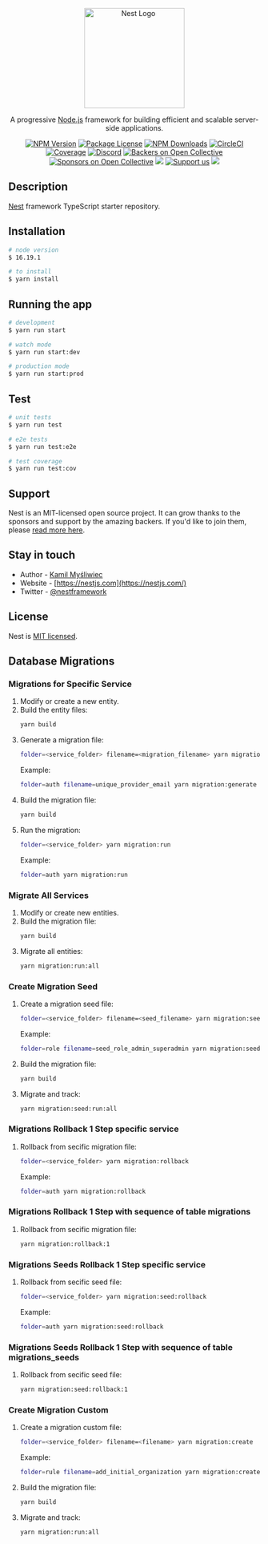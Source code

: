 <p align="center">
  <a href="http://nestjs.com/" target="blank"><img src="https://nestjs.com/img/logo-small.svg" width="200" alt="Nest Logo" /></a>
</p>

[circleci-image]: https://img.shields.io/circleci/build/github/nestjs/nest/master?token=abc123def456
[circleci-url]: https://circleci.com/gh/nestjs/nest

  <p align="center">A progressive <a href="http://nodejs.org" target="_blank">Node.js</a> framework for building efficient and scalable server-side applications.</p>
    <p align="center">
<a href="https://www.npmjs.com/~nestjscore" target="_blank"><img src="https://img.shields.io/npm/v/@nestjs/core.svg" alt="NPM Version" /></a>
<a href="https://www.npmjs.com/~nestjscore" target="_blank"><img src="https://img.shields.io/npm/l/@nestjs/core.svg" alt="Package License" /></a>
<a href="https://www.npmjs.com/~nestjscore" target="_blank"><img src="https://img.shields.io/npm/dm/@nestjs/common.svg" alt="NPM Downloads" /></a>
<a href="https://circleci.com/gh/nestjs/nest" target="_blank"><img src="https://img.shields.io/circleci/build/github/nestjs/nest/master" alt="CircleCI" /></a>
<a href="https://coveralls.io/github/nestjs/nest?branch=master" target="_blank"><img src="https://coveralls.io/repos/github/nestjs/nest/badge.svg?branch=master#9" alt="Coverage" /></a>
<a href="https://discord.gg/G7Qnnhy" target="_blank"><img src="https://img.shields.io/badge/discord-online-brightgreen.svg" alt="Discord"/></a>
<a href="https://opencollective.com/nest#backer" target="_blank"><img src="https://opencollective.com/nest/backers/badge.svg" alt="Backers on Open Collective" /></a>
<a href="https://opencollective.com/nest#sponsor" target="_blank"><img src="https://opencollective.com/nest/sponsors/badge.svg" alt="Sponsors on Open Collective" /></a>
  <a href="https://paypal.me/kamilmysliwiec" target="_blank"><img src="https://img.shields.io/badge/Donate-PayPal-ff3f59.svg"/></a>
    <a href="https://opencollective.com/nest#sponsor"  target="_blank"><img src="https://img.shields.io/badge/Support%20us-Open%20Collective-41B883.svg" alt="Support us"></a>
  <a href="https://twitter.com/nestframework" target="_blank"><img src="https://img.shields.io/twitter/follow/nestframework.svg?style=social&label=Follow"></a>
</p>
  <!--[![Backers on Open Collective](https://opencollective.com/nest/backers/badge.svg)](https://opencollective.com/nest#backer)
  [![Sponsors on Open Collective](https://opencollective.com/nest/sponsors/badge.svg)](https://opencollective.com/nest#sponsor)-->

## Description

[Nest](https://github.com/nestjs/nest) framework TypeScript starter repository.

## Installation

```bash
# node version
$ 16.19.1
```

```bash
# to install
$ yarn install
```

## Running the app

```bash
# development
$ yarn run start

# watch mode
$ yarn run start:dev

# production mode
$ yarn run start:prod
```

## Test

```bash
# unit tests
$ yarn run test

# e2e tests
$ yarn run test:e2e

# test coverage
$ yarn run test:cov
```

## Support

Nest is an MIT-licensed open source project. It can grow thanks to the sponsors and support by the amazing backers. If you'd like to join them, please [read more here](https://docs.nestjs.com/support).

## Stay in touch

- Author - [Kamil Myśliwiec](https://kamilmysliwiec.com)
- Website - [https://nestjs.com](https://nestjs.com/)
- Twitter - [@nestframework](https://twitter.com/nestframework)

## License

Nest is [MIT licensed](LICENSE).

## Database Migrations

### Migrations for Specific Service

1. Modify or create a new entity.
2. Build the entity files:
   ```bash
   yarn build
   ```
3. Generate a migration file:
   ```bash
   folder=<service_folder> filename=<migration_filename> yarn migration:generate
   ```
   Example:
   ```bash
   folder=auth filename=unique_provider_email yarn migration:generate
   ```
4. Build the migration file:
   ```bash
   yarn build
   ```
5. Run the migration:
   ```bash
   folder=<service_folder> yarn migration:run
   ```
   Example:
   ```bash
   folder=auth yarn migration:run
   ```

### Migrate All Services

1. Modify or create new entities.
2. Build the migration file:
   ```bash
   yarn build
   ```
3. Migrate all entities:
   ```bash
   yarn migration:run:all
   ```

### Create Migration Seed

1. Create a migration seed file:
   ```bash
   folder=<service_folder> filename=<seed_filename> yarn migration:seed:create
   ```
   Example:
   ```bash
   folder=role filename=seed_role_admin_superadmin yarn migration:seed:create
   ```
2. Build the migration file:
   ```bash
   yarn build
   ```
3. Migrate and track:
   ```bash
   yarn migration:seed:run:all
   ```

### Migrations Rollback 1 Step specific service

1. Rollback from secific migration file:
   ```bash
   folder=<service_folder> yarn migration:rollback
   ```
   Example:
   ```bash
   folder=auth yarn migration:rollback
   ```   

### Migrations Rollback 1 Step with sequence of table migrations

1. Rollback from secific migration file:
   ```bash
   yarn migration:rollback:1
   ```
 
### Migrations Seeds Rollback 1 Step specific service

1. Rollback from secific seed file:
   ```bash
   folder=<service_folder> yarn migration:seed:rollback
   ```
   Example:
   ```bash
   folder=auth yarn migration:seed:rollback
   ```   

### Migrations Seeds Rollback 1 Step with sequence of table migrations_seeds

1. Rollback from secific seed file:
   ```bash
   yarn migration:seed:rollback:1
   ```

### Create Migration Custom

1. Create a migration custom file:
   ```bash
   folder=<service_folder> filename=<filename> yarn migration:create
   ```
   Example:
   ```bash
   folder=rule filename=add_initial_organization yarn migration:create
   ```
2. Build the migration file:
   ```bash
   yarn build
   ```
3. Migrate and track:
   ```bash
   yarn migration:run:all
   ```
